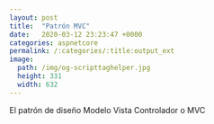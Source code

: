 ```yaml
---
layout: post
title:  "Patrón MVC"
date:   2020-03-12 23:23:47 +0000
categories: aspnetcore
permalink: /:categories/:title:output_ext
image:
  path: /img/og-scripttaghelper.jpg
  height: 331
  width: 632
---
```


El patrón de diseño Modelo Vista Controlador o MVC 